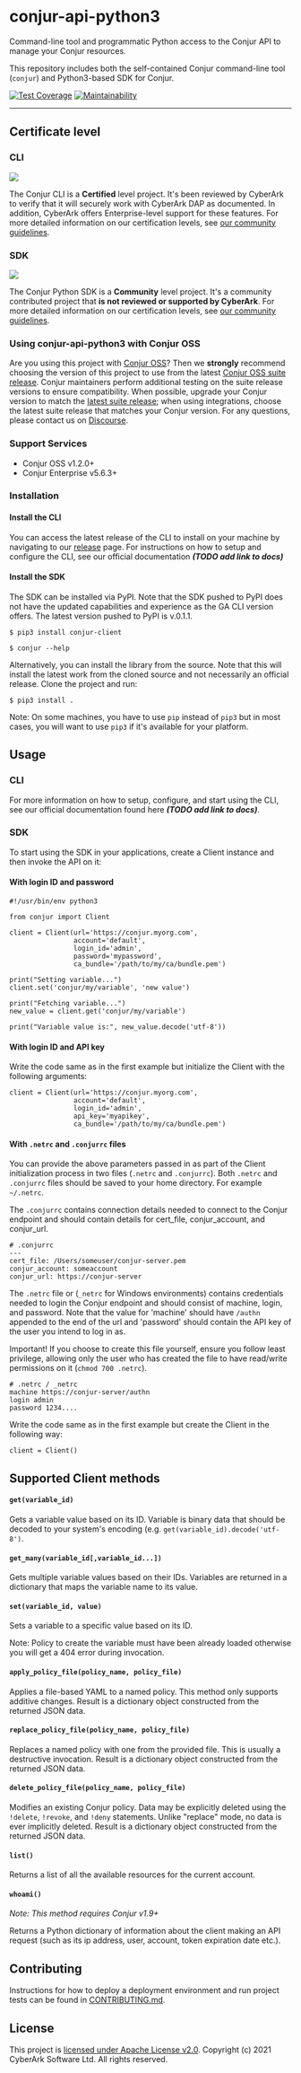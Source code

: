 # conjur-api-python3

Command-line tool and programmatic Python access to the Conjur API to manage your Conjur resources. 

This repository includes both the self-contained Conjur command-line tool (`conjur`) and Python3-based SDK for Conjur.

[![Test Coverage](https://api.codeclimate.com/v1/badges/d90d69a3942120b36785/test_coverage)](https://codeclimate.com/github/cyberark/conjur-api-python3/test_coverage) [![Maintainability](https://api.codeclimate.com/v1/badges/d90d69a3942120b36785/maintainability)](https://codeclimate.com/github/cyberark/conjur-api-python3/maintainability)

---

## Certificate level

### CLI

![](https://img.shields.io/badge/Certification%20Level-Certified-6C757D?link=https://github.com/cyberark/community/blob/master/Conjur/conventions/certification-levels.md)

The Conjur CLI is a **Certified** level project. It's been reviewed by CyberArk to verify that it will securely
work with CyberArk DAP as documented. In addition, CyberArk offers Enterprise-level support for these features. For
more detailed information on our certification levels, see [our community guidelines](https://github.com/cyberark/community/blob/master/Conjur/conventions/certification-levels.md#community).

### SDK

![](https://img.shields.io/badge/Certification%20Level-Community-28A745?link=https://github.com/cyberark/community/blob/master/Conjur/conventions/certification-levels.md)

The Conjur Python SDK is a **Community** level project. It's a community contributed project that **is not reviewed or supported
by CyberArk**. For more detailed information on our certification levels, see [our community guidelines](https://github.com/cyberark/community/blob/master/Conjur/conventions/certification-levels.md#community).

### Using conjur-api-python3 with Conjur OSS 

Are you using this project with [Conjur OSS](https://github.com/cyberark/conjur)? Then we 
**strongly** recommend choosing the version of this project to use from the latest [Conjur OSS 
suite release](https://docs.conjur.org/Latest/en/Content/Overview/Conjur-OSS-Suite-Overview.html). 
Conjur maintainers perform additional testing on the suite release versions to ensure 
compatibility. When possible, upgrade your Conjur version to match the 
[latest suite release](https://docs.conjur.org/Latest/en/Content/ReleaseNotes/ConjurOSS-suite-RN.htm); 
when using integrations, choose the latest suite release that matches your Conjur version. For any 
questions, please contact us on [Discourse](https://discuss.cyberarkcommons.org/c/conjur/5).

### Support Services

- Conjur OSS v1.2.0+
- Conjur Enterprise v5.6.3+

### Installation

#### Install the CLI

You can access the latest release of the CLI to install on your machine by navigating to our 
[release](https://github.com/cyberark/conjur-api-python3/releases) page. For instructions on 
how to setup and configure the CLI, see our official documentation ***(TODO add link to docs)*** 

#### Install the SDK

The SDK can be installed via PyPI. Note that the SDK pushed to PyPI does not have the updated
capabilities and experience as the GA CLI version offers. The latest version pushed to PyPI is v.0.1.1.

```
$ pip3 install conjur-client

$ conjur --help
```

Alternatively, you can install the library from the source. Note that this will install the latest work from the
cloned source and not necessarily an official release. Clone the project and run:

```
$ pip3 install .
```

Note: On some machines, you have to use `pip` instead of `pip3` but in most cases,
you will want to use `pip3` if it's available for your platform.

## Usage

### CLI

For more information on how to setup, configure, and start using the CLI, see our official 
documentation found here ***(TODO add link to docs)***.

### SDK

To start using the SDK in your applications, create a Client instance and then invoke the 
API on it:

#### With login ID and password

```python3
#!/usr/bin/env python3

from conjur import Client

client = Client(url='https://conjur.myorg.com',
                account='default',
                login_id='admin',
                password='mypassword',
                ca_bundle='/path/to/my/ca/bundle.pem')

print("Setting variable...")
client.set('conjur/my/variable', 'new value')

print("Fetching variable...")
new_value = client.get('conjur/my/variable')

print("Variable value is:", new_value.decode('utf-8'))
```

#### With login ID and API key

Write the code same as in the first example but initialize the Client with the following arguments:

```python3
client = Client(url='https://conjur.myorg.com',
                account='default',
                login_id='admin',
                api_key='myapikey',
                ca_bundle='/path/to/my/ca/bundle.pem')
```

#### With `.netrc` and `.conjurrc` files

You can provide the above parameters passed in as part of the Client initialization process in two files 
(`.netrc` and `.conjurrc`). Both `.netrc` and `.conjurrc` files should be saved to your home directory. 
For example `~/.netrc`. 

The `.conjurrc` contains connection details needed to connect to the Conjur endpoint and should 
contain details for cert_file, conjur_account, and conjur_url.

```
# .conjurrc
---
cert_file: /Users/someuser/conjur-server.pem
conjur_account: someaccount
conjur_url: https://conjur-server
```

The `.netrc` file or (`_netrc` for Windows environments) contains credentials needed to login the 
Conjur endpoint and should consist of machine, login, and password. Note that the value for 
'machine' should have `/authn` appended to the end of the url and 'password' should contain the 
API key of the user you intend to log in as.

Important! If you choose to create this file yourself, ensure you follow least privilege, allowing only the
user who has created the file to have read/write permissions on it (`chmod 700 .netrc`).

```
# .netrc / _netrc
machine https://conjur-server/authn
login admin
password 1234....
```

Write the code same as in the first example but create the Client 
in the following way:

```
client = Client()
```

## Supported Client methods

#### `get(variable_id)`

Gets a variable value based on its ID. Variable is binary data
that should be decoded to your system's encoding (e.g.
`get(variable_id).decode('utf-8')`.

#### `get_many(variable_id[,variable_id...])`

Gets multiple variable values based on their IDs. Variables are
returned in a dictionary that maps the variable name to its value.

#### `set(variable_id, value)`

Sets a variable to a specific value based on its ID.

Note: Policy to create the variable must have been already loaded
otherwise you will get a 404 error during invocation.

#### `apply_policy_file(policy_name, policy_file)`

Applies a file-based YAML to a named policy. This method only
supports additive changes. Result is a dictionary object constructed
from the returned JSON data.

#### `replace_policy_file(policy_name, policy_file)`

Replaces a named policy with one from the provided file. This is
usually a destructive invocation. Result is a dictionary object
constructed from the returned JSON data.

#### `delete_policy_file(policy_name, policy_file)`

Modifies an existing Conjur policy. Data may be explicitly
deleted using the `!delete`, `!revoke`, and `!deny` statements. Unlike
"replace" mode, no data is ever implicitly deleted. Result is a
dictionary object constructed from the returned JSON data.

#### `list()`

Returns a list of all the available resources for the current
account.

#### `whoami()`

_Note: This method requires Conjur v1.9+_

Returns a Python dictionary of information about the client making an
API request (such as its ip address, user, account,
token expiration date etc.).

## Contributing

Instructions for how to deploy a deployment environment and run project tests can be found in [CONTRIBUTING.md](CONTRIBUTING.md).

## License

This project is [licensed under Apache License v2.0](LICENSE.md). Copyright (c) 2021 CyberArk Software Ltd. All rights reserved.
